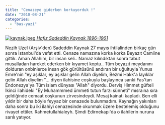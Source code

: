 ```yaml
---
title: "Cenazeye giderken korkuyorduk !"
date: "2010-08-21"
categories: 
  - "bas-yazi"
---
```


 [![kaynak.jpeg](/uploads/2010/08/kaynak.thumbnail.jpeg) _Hafız Sadeddin Kaynak 1896-1961_](/uploads/2010/08/kaynak.jpeg "kaynak.jpeg")

Nezih Uzel (Arşiv'den) Sadeddin Kaynak 27 mayıs ihtilalinden birkaç gün sonra İstanbul'da vefat etti. Cenaze namazına korka korka Beyazıt Camiine gittik. Aman Allahım, bir insan seli.. Namaz kılındıktan sonra tabut musalladan hareket ederken bir kıyamet koptu.. Tüm beyazıt meydanını dolduran onbinlerce insan gök gürültüsünü andıran bir uğultuyla Yunus Emre'nin "ey aşıklar, ey aşıklar gelin Allah diyelim, Bezmi Hakk'a layıklar gelin Allah diyelim "... diyen ilahisine coşkuyla başlayınca sanki Fas'tan Endonezya'ya Tüm islam dünyası "Allah" diyordu. Derviş Himmet güfteli İkinci ilahideki "Ey Muhammmed ümmeti tutun farzı sünneti" mısraına sıra geldiğinde cemaat coşkunun zirvesindeydi. Mesaj kainatı kapladı. Ben elli yıldır bir daha böyle feyyaz bir cenazede bulunmadım. Kaynağın yakınları daha sonra bu iki ilahiyi cenazesinde okunmak üzere bestelemiş olduğunu rivayet ettiler. Rahmetullahialeyh. Şimdi Edirnekapı'da o ilahilerin nuruna sarılı yatıyor.
